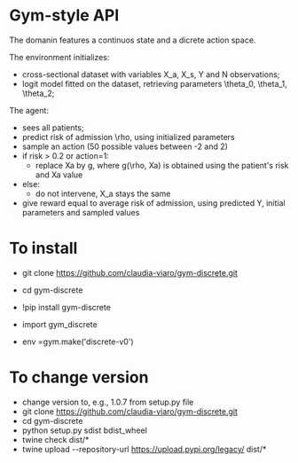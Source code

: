 # Gym-style API

The domanin features a continuos state and a dicrete action space.

The environment initializes:
- cross-sectional dataset with variables X_a, X_s, Y and N observations;
- logit model fitted on the dataset, retrieving parameters \theta_0, \theta_1, \theta_2;

The agent: 
- sees all patients;
- predict risk of admission \rho, using initialized parameters
- sample an action (50 possible values between -2 and 2)
- if risk > 0.2 or action=1:
  - replace Xa by g, where g(\rho, Xa) is obtained using the patient's risk and Xa value
- else:
  - do not intervene, X_a stays the same
- give reward equal to average risk of admission, using predicted Y, initial parameters and sampled values


# To install
- git clone https://github.com/claudia-viaro/gym-discrete.git
- cd gym-discrete

- !pip install gym-discrete
- import gym_discrete
- env =gym.make('discrete-v0')

# To change version
- change version to, e.g., 1.0.7 from setup.py file
- git clone https://github.com/claudia-viaro/gym-discrete.git
- cd gym-discrete
- python setup.py sdist bdist_wheel
- twine check dist/*
- twine upload --repository-url https://upload.pypi.org/legacy/ dist/*
